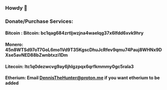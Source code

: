 ### Howdy 👋


### Donate/Purchase Services:
#### Bitcoin : Bitcoin: bc1qag684zrtljwzjna4waelqg37x6lfdd6xvk9hry

#### Monero: 45n8WTSd97oT7GoL6mo1Vd9T35KgscDhuJcRfev9qmu74Pauj8WHNx9DXse5avNED88bZwnbtxzi1Dm

#### Litecoin: ltc1q0dezwcvg9ay6jhlgzpqx6qrfkmmmy0gc5rala3

#### Etherium: Email DennisTheHunter@proton.me if you want etherium to be added

<!--
**DennisTheHunter/DennisTheHunter** is a ✨ _special_ ✨ repository because its `README.md` (this file) appears on your GitHub profile.

Here are some ideas to get you started:

- 🔭 I’m currently working on ...
- 🌱 I’m currently learning ...
- 👯 I’m looking to collaborate on ...
- 🤔 I’m looking for help with ...
- 💬 Ask me about ...
- 📫 How to reach me: ...
- 😄 Pronouns: ...
- ⚡ Fun fact: ...
-->
